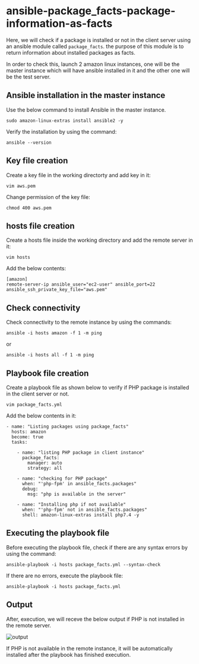 # ansible-package_facts-package-information-as-facts

Here, we will check if a package is installed or not in the client server using an ansible module called `package_facts`. 
the purpose of this module is to return information about installed packages as facts.

In order to check this, launch 2 amazon linux instances, one will be the master instance which will have ansible installed in it and the other one will be the test server.

## Ansible installation in the master instance

Use the below command to install Ansible in the master instance.

```
sudo amazon-linux-extras install ansible2 -y
```

Verify the installation by using the command:

```
ansible --version
```

## Key file creation

Create a key file in the working directorty and add key in it:

```
vim aws.pem
```

Change permission of the key file:

```
chmod 400 aws.pem
```

## hosts file creation

Create a hosts file inside the working directory and add the remote server in it:

```
vim hosts
```

Add the below contents:

```
[amazon]    
remote-server-ip ansible_user="ec2-user" ansible_port=22 ansible_ssh_private_key_file="aws.pem"
```

## Check connectivity

Check connectivity to the remote instance by using the commands:

```
ansible -i hosts amazon -f 1 -m ping
```

or 

```
ansible -i hosts all -f 1 -m ping
```

## Playbook file creation

Create a playbook file as shown below to verify if PHP package is installed in the client server or not.

```
vim package_facts.yml
```

Add the below contents in it:

```
- name: "Listing packages using package_facts"
  hosts: amazon
  become: true
  tasks:
    
    - name: "listing PHP package in client instance"
      package_facts:
        manager: auto
        strategy: all

    - name: "checking for PHP package"
      when: "'php-fpm' in ansible_facts.packages"
      debug:
        msg: "php is available in the server"

    - name: "Installing php if not available"
      when: "'php-fpm' not in ansible_facts.packages" 
      shell: amazon-linux-extras install php7.4 -y     
```

## Executing the playbook file

Before executing the playbook file, check if there are any syntax errors by using the command:

```
ansible-playbook -i hosts package_facts.yml --syntax-check
```

If there are no errors, execute the playbook file:

```
ansible-playbook -i hosts package_facts.yml 
```

## Output

After, execution, we will receve the below output if PHP is not installed in the remote server.

![output](https://github.com/anandu79/ansible-package_facts-package-information-as-facts/blob/main/images/output.jpg)

If PHP is not available in the remote instance, it will be automatically installed after the playbook has finished execution.



